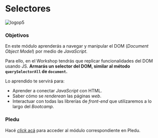 # Selectores

![logop5](https://p5-hall-of-fame.s3.amazonaws.com/p5logo.png)

### Objetivos

En este módulo aprenderás a navegar y manipular el DOM (*Document Object Model*) por medio de *JavaScript*. 

Para ello, en el Workshop tendrás que replicar funcionalidades del DOM usando JS. **Armarás un selector del DOM, similar al método `querySelectorAll` de `document`.**

Lo aprendido te servirá para:
- Aprender a conectar *JavaScript* con HTML.
- Saber cómo se *renderean* las páginas *web*.
- Interactuar con todas las librerías de *front-end* que utilizaremos a lo largo del *Bootcamp*.

### Pledu

Hacé [_click_ acá](https://pledu.plataforma5.la/bootcamp/02---selectores/objetivos-42ad4945) para acceder al módulo correspondiente en Pledu.
